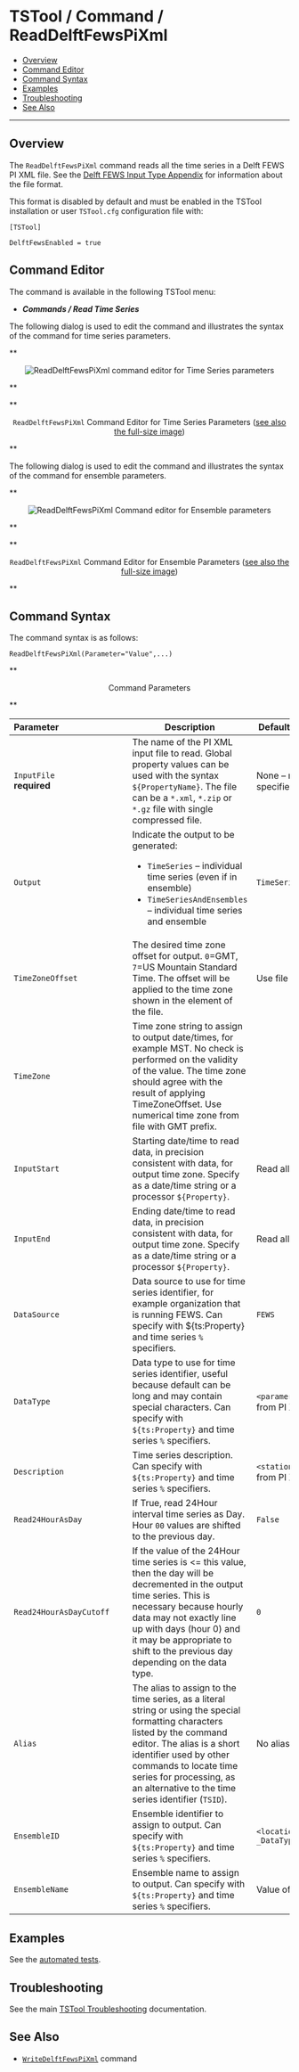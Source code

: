 # TSTool / Command / ReadDelftFewsPiXml #

*   [Overview](#overview)
*   [Command Editor](#command-editor)
*   [Command Syntax](#command-syntax)
*   [Examples](#examples)
*   [Troubleshooting](#troubleshooting)
*   [See Also](#see-also)

-------------------------

## Overview ##

The `ReadDelftFewsPiXml` command reads all the time series in a Delft FEWS PI XML file.
See the [Delft FEWS Input Type Appendix](../../datastore-ref/Delft-FEWS-PI-XML/Delft-FEWS-PI-XML.md) for information about the file format.

This format is disabled by default and must be enabled in the TSTool installation or user `TSTool.cfg` configuration file with:

```
[TSTool]

DelftFewsEnabled = true
```

## Command Editor ##

The command is available in the following TSTool menu:

*   ***Commands / Read Time Series***

The following dialog is used to edit the command and illustrates the syntax of the command for time series parameters.

**<p style="text-align: center;">
![ReadDelftFewsPiXml command editor for Time Series parameters](ReadDelftFewsPiXml.png)
</p>**

**<p style="text-align: center;">
`ReadDelftFewsPiXml` Command Editor for Time Series Parameters (<a href="../ReadDelftFewsPiXml.png">see also the full-size image</a>)
</p>**

The following dialog is used to edit the command and illustrates the syntax of the command for ensemble parameters.

**<p style="text-align: center;">
![ReadDelftFewsPiXml Command editor for Ensemble parameters](ReadDelftFewsPiXml_Ensemble.png)
</p>**

**<p style="text-align: center;">
`ReadDelftFewsPiXml` Command Editor for Ensemble Parameters (<a href="../ReadDelftFewsPiXml_Ensemble.png">see also the full-size image</a>)
</p>**

## Command Syntax ##

The command syntax is as follows:

```text
ReadDelftFewsPiXml(Parameter="Value",...)
```
**<p style="text-align: center;">
Command Parameters
</p>**

|**Parameter**&nbsp;&nbsp;&nbsp;&nbsp;&nbsp;&nbsp;&nbsp;&nbsp;&nbsp;&nbsp;&nbsp;&nbsp;&nbsp;&nbsp;&nbsp;&nbsp;&nbsp;&nbsp;&nbsp;&nbsp;&nbsp;&nbsp;&nbsp;&nbsp;&nbsp;&nbsp;&nbsp;|**Description**|**Default**&nbsp;&nbsp;&nbsp;&nbsp;&nbsp;&nbsp;&nbsp;&nbsp;&nbsp;&nbsp;&nbsp;&nbsp;&nbsp;&nbsp;&nbsp;&nbsp;&nbsp;&nbsp;&nbsp;&nbsp;&nbsp;&nbsp;&nbsp;&nbsp;&nbsp;&nbsp;&nbsp;|
|--------------|-----------------|-----------------|
|`InputFile`<br>**required**|The name of the PI XML input file to read.  Global property values can be used with the syntax `${PropertyName}`.  The file can be a `*.xml`, `*.zip` or `*.gz` file with single compressed file.|None – must be specified.|
|`Output`|Indicate the output to be generated:<ul><li>`TimeSeries` – individual time series (even if in ensemble)</li><li>`TimeSeriesAndEnsembles` – individual time series and ensemble|`TimeSeriesAndEnsembles`|
|`TimeZoneOffset`|The desired time zone offset for output.  `0`=GMT,  `7`=US Mountain Standard Time.  The offset will be applied to the time zone shown in the <timeZone> element of the file.|Use file time zone.|
|`TimeZone`|Time zone string to assign to output date/times, for example MST.  No check is performed on the validity of the value.  The time zone should agree with the result of applying TimeZoneOffset. Use numerical time zone from file with GMT prefix.|
|`InputStart`|Starting date/time to read data, in precision consistent with data, for output time zone.  Specify as a date/time string or a processor `${Property}`.|Read all data.|
|`InputEnd`|Ending date/time to read data, in precision consistent with data, for output time zone.  Specify as a date/time string or a processor `${Property}`.|Read all data.|
|`DataSource`|Data source to use for time series identifier, for example organization that is running FEWS.  Can specify with ${ts:Property} and time series `%` specifiers.|`FEWS`|
|`DataType`|Data type to use for time series identifier, useful because default can be long and may contain special characters.  Can specify with `${ts:Property}` and time series `%` specifiers.|`<paramerId>` element from PI XML file|
|`Description`|Time series description.  Can specify with `${ts:Property}` and time series `%` specifiers.|`<stationName>` element from PI XML file|
|`Read24HourAsDay`|If True, read 24Hour interval time series as Day.  Hour `00` values are shifted to the previous day.|`False`|
|`Read24HourAsDayCutoff`|If the value of the 24Hour time series is <= this value, then the day will be decremented in the output time series.  This is necessary because hourly data may not exactly line up with days (hour 0) and it may be appropriate to shift to the previous day depending on the data type.|`0`|
|`Alias`|The alias to assign to the time series, as a literal string or using the special formatting characters listed by the command editor.  The alias is a short identifier used by other commands to locate time series for processing, as an alternative to the time series identifier (`TSID`).|No alias is assigned.|
|`EnsembleID`|Ensemble identifier to assign to output.  Can specify with `${ts:Property}` and time series `%` specifiers.|`<locationId> _DataType_<ensembleId>`|
|`EnsembleName`|Ensemble name to assign to output.  Can specify with `${ts:Property}` and time series `%` specifiers.|Value of `EnsembleID`|

## Examples ##

See the [automated tests](https://github.com/OpenCDSS/cdss-app-tstool-test/tree/master/test/commands/ReadDelftFewsPiXml).

## Troubleshooting ##

See the main [TSTool Troubleshooting](../../troubleshooting/troubleshooting.md) documentation.

## See Also ##

*   [`WriteDelftFewsPiXml`](../WriteDelftFewsPiXml/WriteDelftFewsPiXml.md) command
